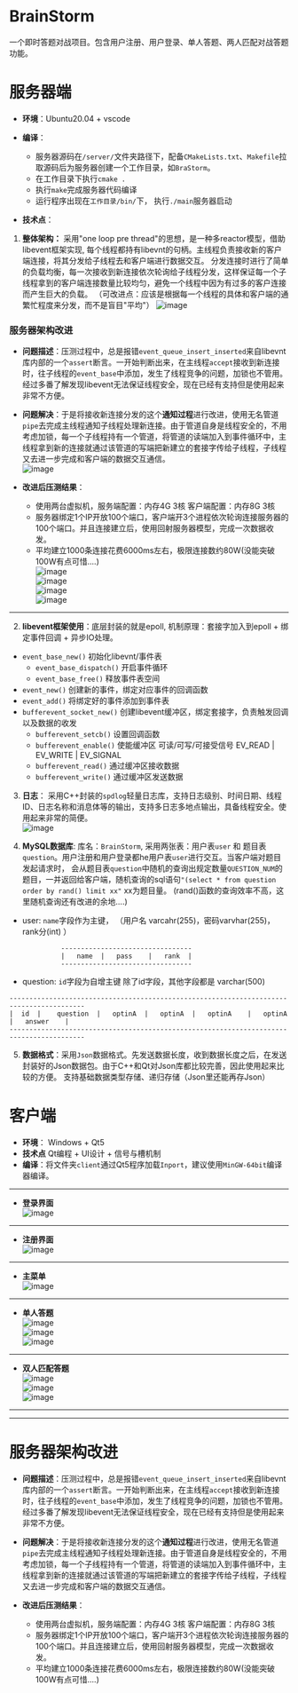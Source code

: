 # BrainStorm
一个即时答题对战项目。包含用户注册、用户登录、单人答题、两人匹配对战答题功能。

# 服务器端
- **环境**：Ubuntu20.04 + vscode
- **编译**： 
  - 服务器源码在`/server/`文件夹路径下，配备`CMakeLists.txt`、`Makefile`拉取源码后为服务器创建一个工作目录，如`BraStorm`。  
  - 在工作目录下执行`cmake .`
  - 执行`make`完成服务器代码编译
  - 运行程序出现在`工作目录/bin/`下， 执行`./main`服务器启动  
 
- **技术点**：
1. **整体架构：** 采用"one loop pre thread"的思想，是一种多reactor模型，借助libevent框架实现, 每个线程都持有libevnt的句柄。主线程负责接收新的客户端连接，将其分发给子线程去和客户端进行数据交互。
  分发连接时进行了简单的负载均衡，每一次接收到新连接依次轮询给子线程分发，这样保证每一个子线程拿到的客户端连接数量比较均匀，避免一个线程中因为有过多的客户连接而产生巨大的负载。
  （可改进点：应该是根据每一个线程的具体和客户端的通繁忙程度来分发，而不是盲目"平均"）
![image](https://user-images.githubusercontent.com/53595455/157326345-24f05eb9-1289-4932-8da1-c42e67294c91.png)

### 服务器架构改进
- **问题描述**：压测过程中，总是报错`event_queue_insert_inserted`来自libevnt库内部的一个`assert`断言。一开始判断出来，在主线程`accept`接收到新连接时，往子线程的`event_base`中添加，发生了线程竞争的问题，加锁也不管用。经过多番了解发现libevent无法保证线程安全，现在已经有支持但是使用起来非常不方便。  

- **问题解决**：于是将接收新连接分发的这个**通知过程**进行改进，使用无名管道`pipe`去完成主线程通知子线程处理新连接。由于管道自身是线程安全的，不用考虑加锁，每一个子线程持有一个管道，将管道的读端加入到事件循环中，主线程拿到新的连接就通过该管道的写端把新建立的套接字传给子线程，子线程又去进一步完成和客户端的数据交互通信。  
![image](https://user-images.githubusercontent.com/53595455/157752812-f4c19f04-c51a-49a8-9ec4-650ff62241d4.png)  


- **改进后压测结果**：
  - 使用两台虚拟机，服务端配置：内存4G 3核  客户端配置：内存8G 3核
  - 服务器绑定1个IP开放100个端口，客户端开3个进程依次轮询连接服务器的100个端口。并且连接建立后，使用回射服务器模型，完成一次数据收发。
  - 平均建立1000条连接花费6000ms左右，极限连接数约80W(没能突破100W有点可惜....)  
  ![image](https://user-images.githubusercontent.com/53595455/157753091-211d1d1b-fe7f-4516-8a01-498d76a152fb.png)  
![image](https://user-images.githubusercontent.com/53595455/157753256-3767b5b6-7951-4818-9b67-5ea07bdf9daa.png)  
![image](https://user-images.githubusercontent.com/53595455/157753281-6ed13e0f-0eb0-4a4a-8cb2-eb45ff0ae783.png)  
![image](https://user-images.githubusercontent.com/53595455/157753305-8e6db381-02b9-4e59-af47-f739dea80b4d.png)  

---

2. **libevent框架使用**：底层封装的就是epoll, 机制原理：套接字加入到epoll + 绑定事件回调 + 异步IO处理。
- `event_base_new()` 初始化libevnt/事件表
  - `event_base_dispatch()` 开启事件循环
  - `event_base_free()` 释放事件表空间
- `event_new()` 创建新的事件，绑定对应事件的回调函数
- `event_add()` 将绑定好的事件添加到事件表
- `bufferevent_socket_new()` 创建libevent缓冲区，绑定套接字，负责触发回调以及数据的收发
  - `bufferevent_setcb()` 设置回调函数
  - `bufferevent_enable()` 使能缓冲区 可读/可写/可接受信号 EV_READ | EV_WRITE | EV_SIGNAL  
  - `bufferevent_read()` 通过缓冲区接收数据
  - `bufferevent_write()` 通过缓冲区发送数据

3. **日志**： 采用C++封装的`spdlog`轻量日志库，支持日志级别、时间日期、线程ID、日志名称和消息体等的输出，支持多日志多地点输出，具备线程安全。使用起来非常的简便。  
![image](https://user-images.githubusercontent.com/53595455/157327801-4d2ad81a-7f37-485c-9192-1c2af9ab164c.png)


4. **MySQL数据库**: 库名：`BrainStorm`, 采用两张表：用户表`user` 和 题目表`question`。用户注册和用户登录都he用户表`user`进行交互。当客户端对题目发起请求时，
  会从题目表`question`中随机的查询出规定数量`QUESTION_NUM`的题目，一并返回给客户端，随机查询的sql语句`"(select * from question order by rand() limit xx"` xx为题目量。
  (rand()函数的查询效率不高，这里随机查询还有改进的余地....)  
- user:  `name`字段作为主键， （用户名  varcahr(255)，密码varvhar(255)，rank分(int) ）
```
             ---------------------------------
             |   name  |   pass    |   rank  |
             ---------------------------------
```
- question: `id`字段为自增主键  除了id字段，其他字段都是 varchar(500)
```
-----------------------------------------------------------------------------------------
|  id  |    question  |   optinA  |   optinA  |   optinA    |   optinA    |   answer    |
-----------------------------------------------------------------------------------------
```

5. **数据格式**：采用`Json`数据格式。先发送数据长度，收到数据长度之后，在发送封装好的Json数据包。由于C++和Qt对Json库都比较完善，因此使用起来比较的方便。
  支持基础数据类型存储、递归存储（Json里还能再存Json）
  
  # 客户端
  - **环境**： Windows + Qt5
  - **技术点** Qt编程 + UI设计 + 信号与槽机制
  - **编译**：将文件夹`client`通过Qt5程序加载`Inport`，建议使用`MinGW-64bit`编译器编译。
----
  - **登录界面**    
  ![image](https://user-images.githubusercontent.com/53595455/157330017-c0ae2d85-58f6-4205-aaf1-679284b87c25.png)    
  ---
  - **注册界面**   
  ![image](https://user-images.githubusercontent.com/53595455/157330108-1486ea68-fe3a-4368-b30b-db3d4b0678b0.png)  
---

  - **主菜单**   
    ![image](https://user-images.githubusercontent.com/53595455/157330868-89139e3b-6727-414c-a6f3-d07482aee8de.png)  
---

  - **单人答题**   
 ![image](https://user-images.githubusercontent.com/53595455/157330974-d9333ec5-e515-4de9-beed-bcb7f28b0872.png)    
 ![image](https://user-images.githubusercontent.com/53595455/157331011-ba019659-fe20-4417-8685-0f976605403b.png)     
![image](https://user-images.githubusercontent.com/53595455/157331050-0c3d58b7-c804-4496-a34b-6b4f888b45fc.png)

---
- **双人匹配答题**   
 ![image](https://user-images.githubusercontent.com/53595455/157331165-5ee07b3d-9bc1-448e-8177-451858a7bf86.png)  
![image](https://user-images.githubusercontent.com/53595455/157331183-495fe5fe-cf4e-41d0-beb5-9068ef0eb717.png)  
![image](https://user-images.githubusercontent.com/53595455/157331227-11b1f7fc-bbf4-419c-b793-a44a9da5849a.png)  

---
---
# 服务器架构改进
- **问题描述**：压测过程中，总是报错`event_queue_insert_inserted`来自libevnt库内部的一个`assert`断言。一开始判断出来，在主线程`accept`接收到新连接时，往子线程的`event_base`中添加，发生了线程竞争的问题，加锁也不管用。经过多番了解发现libevent无法保证线程安全，现在已经有支持但是使用起来非常不方便。  

- **问题解决**：于是将接收新连接分发的这个**通知过程**进行改进，使用无名管道`pipe`去完成主线程通知子线程处理新连接。由于管道自身是线程安全的，不用考虑加锁，每一个子线程持有一个管道，将管道的读端加入到事件循环中，主线程拿到新的连接就通过该管道的写端把新建立的套接字传给子线程，子线程又去进一步完成和客户端的数据交互通信。

- **改进后压测结果**：
  - 使用两台虚拟机，服务端配置：内存4G 3核  客户端配置：内存8G 3核
  - 服务器绑定1个IP开放100个端口，客户端开3个进程依次轮询连接服务器的100个端口。并且连接建立后，使用回射服务器模型，完成一次数据收发。
  - 平均建立1000条连接花费6000ms左右，极限连接数约80W(没能突破100W有点可惜....)


